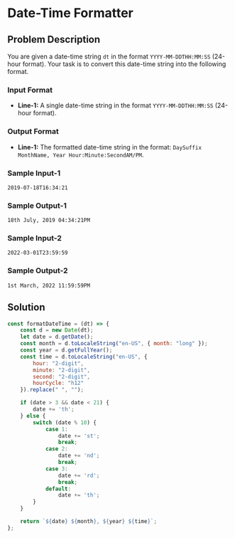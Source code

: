 # Date-Time Formatter

## Problem Description

You are given a date-time string `dt` in the format `YYYY-MM-DDTHH:MM:SS` (24-hour format). Your task is to convert this date-time string into the following format.

### Input Format
- **Line-1:** A single date-time string in the format `YYYY-MM-DDTHH:MM:SS` (24-hour format).

### Output Format
- **Line-1:** The formatted date-time string in the format:
  `DaySuffix MonthName, Year Hour:Minute:SecondAM/PM`.

### Sample Input-1
```
2019-07-18T16:34:21
```

### Sample Output-1
```
18th July, 2019 04:34:21PM
```

### Sample Input-2
```
2022-03-01T23:59:59
```

### Sample Output-2
```
1st March, 2022 11:59:59PM
```

## Solution

```javascript
const formatDateTime = (dt) => {
    const d = new Date(dt);
    let date = d.getDate();
    const month = d.toLocaleString("en-US", { month: "long" });
    const year = d.getFullYear();
    const time = d.toLocaleString("en-US", {
        hour: "2-digit",
        minute: "2-digit",
        second: "2-digit",
        hourCycle: "h12"
    }).replace(" ", "");

    if (date > 3 && date < 21) {
        date += 'th';
    } else {
        switch (date % 10) {
            case 1:
                date += 'st';
                break;
            case 2:
                date += 'nd';
                break;
            case 3:
                date += 'rd';
                break;
            default:
                date += 'th';
        }
    }

    return `${date} ${month}, ${year} ${time}`;
};
```